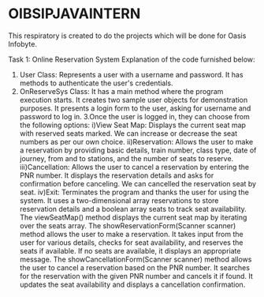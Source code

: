 # OIBSIPJAVAINTERN
This respiratory is created to do the projects which will be done for Oasis Infobyte.  

Task 1: Online Reservation System
Explanation of the code furnished below:
1. User Class: Represents a user with a username and password. It has methods to authenticate the user's credentials.
2. OnReserveSys Class:
It has a main method where the program execution starts.
It creates two sample user objects for demonstration purposes.
It presents a login form to the user, asking for username and password to log in.
3.Once the user is logged in, they can choose from the following options:
i)View Seat Map: Displays the current seat map with reserved seats marked. We can increase or decrease the seat numbers as per our own choice.
ii)Reservation: Allows the user to make a reservation by providing basic details, train number, class type, date of journey, from and to stations, and the number of seats to reserve.
iii)Cancellation: Allows the user to cancel a reservation by entering the PNR number. It displays the reservation details and asks for confirmation before canceling. We can cancelled the reservation seat by seat.
iv)Exit: Terminates the program and thanks the user for using the system.
It uses a two-dimensional array reservations to store reservation details and a boolean array seats to track seat availability.
The viewSeatMap() method displays the current seat map by iterating over the seats array.
The showReservationForm(Scanner scanner) method allows the user to make a reservation. It takes input from the user for various details, checks for seat availability, and reserves the seats if available. If no seats are available, it displays an appropriate message.
The showCancellationForm(Scanner scanner) method allows the user to cancel a reservation based on the PNR number. It searches for the reservation with the given PNR number and cancels it if found. It updates the seat availability and displays a cancellation confirmation.
